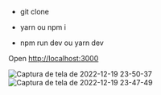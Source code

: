 - git clone

- yarn ou npm i

- npm run dev ou yarn dev

Open [http://localhost:3000](http://localhost:3000)

![Captura de tela de 2022-12-19 23-50-37](https://user-images.githubusercontent.com/59670578/208570877-13219df3-5c48-42f2-9c83-ea6172132dde.png)
![Captura de tela de 2022-12-19 23-47-49](https://user-images.githubusercontent.com/59670578/208570882-e02db289-a2d2-436e-958d-291b36b93417.png)
